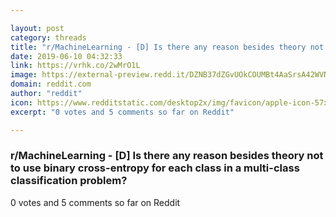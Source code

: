```yaml
---

layout: post
category: threads
title: "r/MachineLearning - [D] Is there any reason besides theory not to use binary cross-entropy for each class in a multi-class classification problem?"
date: 2019-06-10 04:32:33
link: https://vrhk.co/2wMrO1L
image: https://external-preview.redd.it/DZNB37dZGvUOkCOUMBt4AaSrsA42WVN7uIbmtu1d2HY.jpg?auto=webp&s=4b5377e91a6de10162de8f4932c0541c9c910263
domain: reddit.com
author: "reddit"
icon: https://www.redditstatic.com/desktop2x/img/favicon/apple-icon-57x57.png
excerpt: "0 votes and 5 comments so far on Reddit"

---
```


### r/MachineLearning - [D] Is there any reason besides theory not to use binary cross-entropy for each class in a multi-class classification problem?

0 votes and 5 comments so far on Reddit